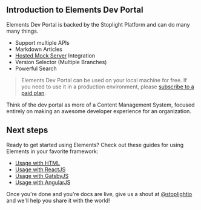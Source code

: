 ## Introduction to Elements Dev Portal

Elements Dev Portal is backed by the Stoplight Platform and can do many many things. 

- Support multiple APIs
- Markdown Articles
- [Hosted Mock Server](https://meta.stoplight.io/docs/platform/3.-design/d.setting-up-a-mock-server.md) Integration
- Version Selector (Multiple Branches)
- Powerful Search

> Elements Dev Portal can be used on your local machine for free. If you need to use it in a production environment, please [subscribe to a paid plan](https://stoplight.io/pricing).

Think of the dev portal as more of a Content Management System, focused entirely on making an awesome developer experience for an organization.

## Next steps

Ready to get started using Elements? Check out these guides for using Elements in your favorite framework:

- [Usage with HTML](html.md)
- [Usage with ReactJS](react.md)
- [Usage with GatsbyJS](gatsby.md)
- [Usage with AngularJS](angular.md)

Once you're done and you're docs are live, give us a shout at [@stoplightio](https://twitter.com/stoplightio) and we'll help you share it with the world!
